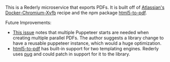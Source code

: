 This is a Rederly microservice that exports PDFs. It is built off of [Atlassian's Docker-Chromium-Xvfb](https://github.com/atlassian/docker-chromium-xvfb) recipe and the npm package [html5-to-pdf](https://github.com/peterdemartini/html5-to-pdf).

Future Improvements:
* [This issue](https://github.com/peterdemartini/html5-to-pdf/issues/52) notes that multiple Puppeteer starts are needed when creating multiple parallel PDFs. The author suggests a library change to have a reusable puppeteer instance, which would a huge optimization.
* [html5-to-pdf](https://github.com/peterdemartini/html5-to-pdf) has built-in support for two templating engines. Rederly uses [pug](https://github.com/pugjs/pug) and could patch in support for it to the library.